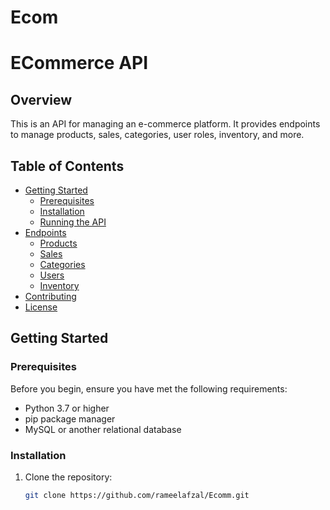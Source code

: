 # Ecom
# ECommerce API

## Overview

This is an API for managing an e-commerce platform. It provides endpoints to manage products, sales, categories, user roles, inventory, and more.

## Table of Contents

- [Getting Started](#getting-started)
  - [Prerequisites](#prerequisites)
  - [Installation](#installation)
  - [Running the API](#running-the-api)
- [Endpoints](#endpoints)
  - [Products](#products)
  - [Sales](#sales)
  - [Categories](#categories)
  - [Users](#users)
  - [Inventory](#inventory)
- [Contributing](#contributing)
- [License](#license)

## Getting Started

### Prerequisites

Before you begin, ensure you have met the following requirements:

- Python 3.7 or higher
- pip package manager
- MySQL or another relational database

### Installation

1. Clone the repository:

   ```bash
   git clone https://github.com/rameelafzal/Ecomm.git
